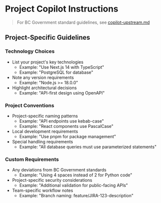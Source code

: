 <!--
✏️ PROJECT-SPECIFIC INSTRUCTIONS
📝 This file is meant to be customized for your project needs
📦 VERSION: 1.0.0
-->

# Project Copilot Instructions

> For BC Government standard guidelines, see [copilot-upstream.md](./copilot-upstream.md)

## Project-Specific Guidelines

### Technology Choices
- List your project's key technologies
  - Example: "Use Next.js 14 with TypeScript"
  - Example: "PostgreSQL for database"
- Note any version requirements
  - Example: "Node.js >= 18.0.0"
- Highlight architectural decisions
  - Example: "API-first design using OpenAPI"

### Project Conventions
- Project-specific naming patterns
  - Example: "API endpoints use kebab-case"
  - Example: "React components use PascalCase"
- Local development requirements
  - Example: "Use pnpm for package management"
- Special handling requirements
  - Example: "All database queries must use parameterized statements"

### Custom Requirements
- Any deviations from BC Government standards
  - Example: "Using 4 spaces instead of 2 for Python code"
- Project-specific security considerations
  - Example: "Additional validation for public-facing APIs"
- Team-specific workflow notes
  - Example: "Branch naming: feature/JIRA-123-description"
